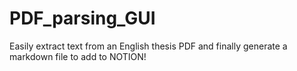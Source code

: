 # PDF_parsing_GUI
Easily extract text from an English thesis PDF and finally generate a markdown file to add to NOTION!
